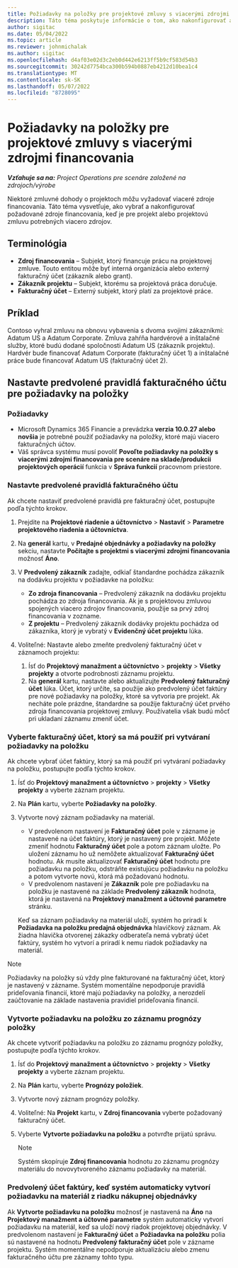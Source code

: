 ```yaml
---
title: Požiadavky na položky pre projektové zmluvy s viacerými zdrojmi financovania
description: Táto téma poskytuje informácie o tom, ako nakonfigurovať a používať požiadavky na položky s viacerými zdrojmi financovania.
author: sigitac
ms.date: 05/04/2022
ms.topic: article
ms.reviewer: johnmichalak
ms.author: sigitac
ms.openlocfilehash: d4af03e02d3c2eb0d442e6213ff5b9cf583d54b3
ms.sourcegitcommit: 30242d7754bca300b594b0887eb4212d10bea1c4
ms.translationtype: MT
ms.contentlocale: sk-SK
ms.lasthandoff: 05/07/2022
ms.locfileid: "8728095"
---
```

# <a name="item-requirements-for-project-contracts-with-multiple-funding-sources"></a>Požiadavky na položky pre projektové zmluvy s viacerými zdrojmi financovania

_**Vzťahuje sa na:** Project Operations pre scenáre založené na zdrojoch/výrobe_

Niektoré zmluvné dohody o projektoch môžu vyžadovať viaceré zdroje financovania. Táto téma vysvetľuje, ako vybrať a nakonfigurovať požadované zdroje financovania, keď je pre projekt alebo projektovú zmluvu potrebných viacero zdrojov.

## <a name="terminology"></a>Terminológia

- **Zdroj financovania** – Subjekt, ktorý financuje prácu na projektovej zmluve. Touto entitou môže byť interná organizácia alebo externý fakturačný účet (zákazník alebo grant).
- **Zákazník projektu** – Subjekt, ktorému sa projektová práca doručuje.
- **Fakturačný účet** – Externý subjekt, ktorý platí za projektové práce.

## <a name="example"></a>Príklad

Contoso vyhral zmluvu na obnovu vybavenia s dvoma svojimi zákazníkmi: Adatum US a Adatum Corporate. Zmluva zahŕňa hardvérové a inštalačné služby, ktoré budú dodané spoločnosti Adatum US (zákazník projektu). Hardvér bude financovať Adatum Corporate (fakturačný účet 1) a inštalačné práce bude financovať Adatum US (fakturačný účet 2).

## <a name="set-up-invoice-account-defaulting-rules-for-item-requirements"></a>Nastavte predvolené pravidlá fakturačného účtu pre požiadavky na položky

### <a name="prerequisites"></a>Požiadavky

- Microsoft Dynamics 365 Financie a prevádzka **verzia 10.0.27 alebo novšia** je potrebné použiť požiadavky na položky, ktoré majú viacero fakturačných účtov.
- Váš správca systému musí povoliť **Povoľte požiadavky na položky s viacerými zdrojmi financovania pre scenáre na sklade/produkcii projektových operácií** funkcia v **Správa funkcií** pracovnom priestore.

### <a name="set-up-the-invoice-account-defaulting-rules"></a>Nastavte predvolené pravidlá fakturačného účtu

Ak chcete nastaviť predvolené pravidlá pre fakturačný účet, postupujte podľa týchto krokov.

1. Prejdite na **Projektové riadenie a účtovníctvo** \> **Nastaviť** \> **Parametre projektového riadenia a účtovníctva**.
1. Na **generál** kartu, v **Predajné objednávky a požiadavky na položky** sekciu, nastavte **Počítajte s projektmi s viacerými zdrojmi financovania** možnosť **Áno**.
1. V **Predvolený zákazník** zadajte, odkiaľ štandardne pochádza zákazník na dodávku projektu v požiadavke na položku:

    - **Zo zdroja financovania** – Predvolený zákazník na dodávku projektu pochádza zo zdroja financovania. Ak je s projektovou zmluvou spojených viacero zdrojov financovania, použije sa prvý zdroj financovania v zozname.
    - **Z projektu** – Predvolený zákazník dodávky projektu pochádza od zákazníka, ktorý je vybratý v **Evidenčný účet projektu** lúka.

1. Voliteľné: Nastavte alebo zmeňte predvolený fakturačný účet v záznamoch projektu:

    1. Ísť do **Projektový manažment a účtovníctvo** \> **projekty** \> **Všetky projekty** a otvorte podrobnosti záznamu projektu.
    2. Na **generál** kartu, nastavte alebo aktualizujte **Predvolený fakturačný účet** lúka. Účet, ktorý určíte, sa použije ako predvolený účet faktúry pre nové požiadavky na položky, ktoré sa vytvoria pre projekt. Ak necháte pole prázdne, štandardne sa použije fakturačný účet prvého zdroja financovania projektovej zmluvy. Používatelia však budú môcť pri ukladaní záznamu zmeniť účet.

### <a name="select-the-invoice-account-to-use-when-you-create-an-item-requirement"></a>Vyberte fakturačný účet, ktorý sa má použiť pri vytváraní požiadavky na položku

Ak chcete vybrať účet faktúry, ktorý sa má použiť pri vytváraní požiadavky na položku, postupujte podľa týchto krokov.

1. Ísť do **Projektový manažment a účtovníctvo** \> **projekty** \> **Všetky projekty** a vyberte záznam projektu.
1. Na **Plán** kartu, vyberte **Požiadavky na položky**.
1. Vytvorte nový záznam požiadavky na materiál.

    - V predvolenom nastavení je **Fakturačný účet** pole v zázname je nastavené na účet faktúry, ktorý je nastavený pre projekt. Môžete zmeniť hodnotu **Fakturačný účet** pole a potom záznam uložte. Po uložení záznamu ho už nemôžete aktualizovať **Fakturačný účet** hodnotu. Ak musíte aktualizovať **Fakturačný účet** hodnotu pre požiadavku na položku, odstráňte existujúcu požiadavku na položku a potom vytvorte novú, ktorá má požadovanú hodnotu.
    - V predvolenom nastavení je **Zákazník** pole pre požiadavku na položku je nastavené na základe **Predvolený zákazník** hodnota, ktorá je nastavená na **Projektový manažment a účtovné parametre** stránku.

    Keď sa záznam požiadavky na materiál uloží, systém ho priradí k **Požiadavka na položku predajná objednávka** hlavičkový záznam. Ak žiadna hlavička otvorenej zákazky odberateľa nemá vybratý účet faktúry, systém ho vytvorí a priradí k nemu riadok požiadavky na materiál.

> [!NOTE]
> Požiadavky na položky sú vždy plne fakturované na fakturačný účet, ktorý je nastavený v zázname. Systém momentálne nepodporuje pravidlá prideľovania financií, ktoré majú požiadavky na položky, a nerozdelí zaúčtovanie na základe nastavenia pravidiel prideľovania financií.

### <a name="create-an-item-requirement-from-an-item-forecast-record"></a>Vytvorte požiadavku na položku zo záznamu prognózy položky

Ak chcete vytvoriť požiadavku na položku zo záznamu prognózy položky, postupujte podľa týchto krokov.

1. Ísť do **Projektový manažment a účtovníctvo** \> **projekty** \> **Všetky projekty** a vyberte záznam projektu.
1. Na **Plán** kartu, vyberte **Prognózy položiek**.
1. Vytvorte nový záznam prognózy položky.
1. Voliteľné: Na **Projekt** kartu, v **Zdroj financovania** vyberte požadovaný fakturačný účet.
1. Vyberte **Vytvorte požiadavku na položku** a potvrďte prijatú správu.

    > [!NOTE]
    > Systém skopíruje **Zdroj financovania** hodnotu zo záznamu prognózy materiálu do novovytvoreného záznamu požiadavky na materiál.

### <a name="default-invoice-account-when-the-system-automatically-creates-an-item-requirement-from-a-purchase-order-line"></a>Predvolený účet faktúry, keď systém automaticky vytvorí požiadavku na materiál z riadku nákupnej objednávky

Ak **Vytvorte požiadavku na položku** možnosť je nastavená na **Áno** na **Projektový manažment a účtovné parametre** systém automaticky vytvorí požiadavku na materiál, keď sa uloží nový riadok projektovej objednávky. V predvolenom nastavení je **Fakturačný účet** a **Požiadavka na položku** polia sú nastavené na hodnotu **Predvolený fakturačný účet** pole v zázname projektu. Systém momentálne nepodporuje aktualizáciu alebo zmenu fakturačného účtu pre záznamy tohto typu.
